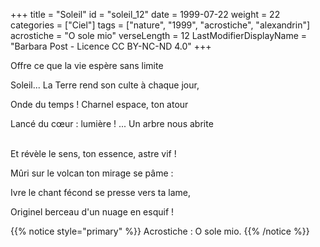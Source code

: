 +++
title = "Soleil"
id = "soleil_12"
date = 1999-07-22
weight = 22
categories = ["Ciel"]
tags = ["nature", "1999", "acrostiche", "alexandrin"]
acrostiche = "O sole mio"
verseLength = 12
LastModifierDisplayName = "Barbara Post - Licence CC BY-NC-ND 4.0"
+++

Offre ce que la vie espère sans limite

Soleil... La Terre rend son culte à chaque jour,

Onde du temps ! Charnel espace, ton atour

Lancé du cœur : lumière ! ... Un arbre nous abrite

 \
Et révèle le sens, ton essence, astre vif !

Mûri sur le volcan ton mirage se pâme :

Ivre le chant fécond se presse vers ta lame,

Originel berceau d'un nuage en esquif !

{{% notice style="primary" %}}
Acrostiche : O sole mio.
{{% /notice %}}
